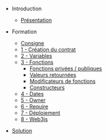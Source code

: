 * Introduction
  * [Présentation](/#initiation-ethereum)
* Formation
  * [Consigne](consigne.md#)
  * [1 - Création du contrat](contract.md)
  * [2 - Variables](variables.md)
  * [3 - Fonctions](functions.md)
    * [Fonctions privées / publiques](functions.md#fonctions-privées-publiques)
    * [Valeurs retournées](functions.md#valeurs-retournées)
    * [Modificateurs de fonctions](functions.md#modificateurs-de-fonctions)
    * [Constructeurs](functions.md#Constructeur)
  * [4 - Dates](date.md)
  * [5 - Owner](owner.md)
  * [6 - Require](require.md)
  * [7 - Déploiement](deployment.md)
  * [8 - Web3js](web3js.md)

* [Solution](solution.md)



